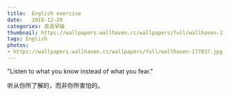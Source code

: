 ```yaml
---
title:  English exercise
date:   2018-12-20
categories: 英语早操
thumbnail: https://wallpapers.wallhaven.cc/wallpapers/full/wallhaven-177837.jpg
tags: English
photos:
- https://wallpapers.wallhaven.cc/wallpapers/full/wallhaven-177837.jpg
---
```


"Listen to what you know instead of what you fear."
<p>听从你所了解的，而非你所害怕的。</p>
